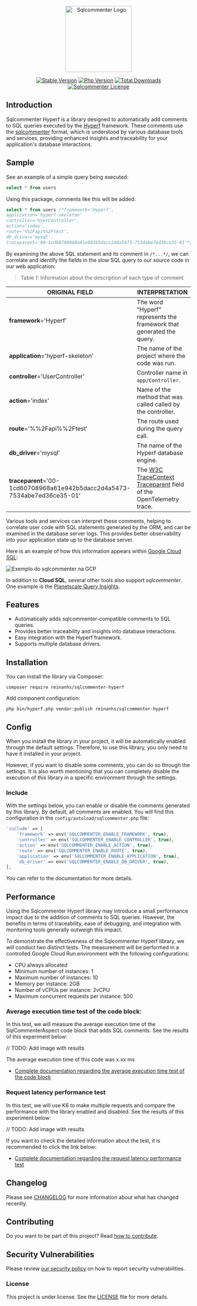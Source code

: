 <p align="center"><a href="https://google.github.io/sqlcommenter/" target="_blank" rel="noopener noreferrer"><img width="180" src="https://google.github.io/sqlcommenter/images/sqlcommenter_logo.png" alt="Sqlcommenter Logo"></a></p>

<p align="center">
  <a href="https://github.com/reinanhs/sqlcommenter-hyperf/releases"><img src="https://poser.pugx.org/reinanhs/sqlcommenter-hyperf/v/stable" alt="Stable Version"></a>
  <a href="https://www.php.net"><img src="https://img.shields.io/badge/php-%3E=8.1-brightgreen.svg?maxAge=2592000" alt="Php Version"></a>
  <a href="https://packagist.org/packages/reinanhs/sqlcommenter-hyperf"><img src="https://poser.pugx.org/reinanhs/sqlcommenter-hyperf/downloads" alt="Total Downloads"></a>
  <a href="https://github.com/reinanhs/sqlcommenter-hyperf/blob/main/LICENSE"><img src="https://img.shields.io/github/license/reinanhs/sqlcommenter-hyperf.svg?maxAge=2592000" alt="Sqlcommenter License"></a>
</p>

## Introduction

Sqlcommenter Hyperf is a library designed to automatically add comments to SQL queries executed by
the [Hyperf](https://github.com/hyperf/hyperf) framework. These comments use
the [sqlcommenter](https://google.github.io/sqlcommenter/) format, which is understood by various database tools and
services, providing enhanced insights and traceability for your application's database interactions.

## Sample

See an example of a simple query being executed:

```sql
select * from users
```

Using this package, comments like this will be added:

```sql
select * from users /*framework='Hyperf',
application='hyperf-skeleton'
controller='UserController',
action='index',
route='%%2Fapi%%2Ftest',
db_driver='mysql',
traceparent='00-1cd60708968a61e942b5dacc2d4a5473-7534abe7ed36ce35-01'*/
```

By examining the above SQL statement and its comment in `/*...*/`, we can correlate and identify the fields in the slow SQL query to our source code in our web application:

> Table 1: Information about the description of each type of comment

| ORIGINAL FIELD                                                            | INTERPRETATION                                                                                                               |
|---------------------------------------------------------------------------|------------------------------------------------------------------------------------------------------------------------------|
| **framework**='Hyperf'                                                    | The word “Hyperf” represents the framework that generated the query.                                                         |
| **application**='hyperf-skeleton'                                         | The name of the project where the code was run.                                                                              |
| **controller**='UserController'                                           | Controller name in `app/Controller`.                                                                                         |
| **action**='index'                                                        | Name of the method that was called called by the controller.                                                                 |
| **route**='%%2Fapi%%2Ftest'                                               | The route used during the query call.                                                                                        |
| **db_driver**='mysql'                                                     | The name of the Hyperf database engine.                                                                                      |
| **traceparent**='00-1cd60708968a61e942b5dacc2d4a5473-7534abe7ed36ce35-01' | The [W3C TraceContext Traceparent](https://www.w3.org/TR/trace-context/#traceparent-field) field of the OpenTelemetry trace. |

Various tools and services can interpret these comments, helping to correlate user code with SQL statements generated by the ORM, and can be examined in the database server logs. This provides better observability into your application state up to the database server.

Here is an example of how this information appears within [Google Cloud SQL](https://cloud.google.com/sql/docs/postgres/using-query-insights):

![Exemplo do sqlcommenter na GCP](image.png)

In addition to **Cloud SQL**, several other tools also support _sqlcommenter_. One example is the [Planetscale Query Insights](https://planetscale.com/docs/concepts/query-insights).

## Features

- Automatically adds sqlcommenter-compatible comments to SQL queries.
- Provides better traceability and insights into database interactions.
- Easy integration with the Hyperf framework.
- Supports multiple database drivers.

## Installation

You can install the library via Composer:

```shell
composer require reinanhs/sqlcommenter-hyperf
```

Add component configuration:

```shell
php bin/hyperf.php vendor:publish reinanhs/sqlcommenter-hyperf
```

## Config

When you install the library in your project, it will be automatically enabled through the default settings. Therefore, to use this library, you only need to have it installed in your project.

However, if you want to disable some comments, you can do so through the settings. It is also worth mentioning that you can completely disable the execution of this library in a specific environment through the settings.

### Include

With the settings below, you can enable or disable the comments generated by this library. By default, all comments are enabled. You will find this configuration in the `config/autoload/sqlcommenter.php` file:

```php
'include' => [
    'framework' => env('SQLCOMMENTER_ENABLE_FRAMEWORK', true),
    'controller' => env('SQLCOMMENTER_ENABLE_CONTROLLER', true),
    'action' => env('SQLCOMMENTER_ENABLE_ACTION', true),
    'route' => env('SQLCOMMENTER_ENABLE_ROUTE', true),
    'application' => env('SQLCOMMENTER_ENABLE_APPLICATION', true),
    'db_driver' => env('SQLCOMMENTER_ENABLE_DB_DRIVER', true),
],
```

You can refer to the documentation for more details.

## Performance

Using the Sqlcommenter Hyperf library may introduce a small performance impact due to the addition of comments to SQL queries. However, the benefits in terms of traceability, ease of debugging, and integration with monitoring tools generally outweigh this impact.

To demonstrate the effectiveness of the Sqlcommenter Hyperf library, we will conduct two distinct tests. The measurement will be performed in a controlled Google Cloud Run environment with the following configurations:

- CPU always allocated
- Minimum number of instances: 1
- Maximum number of instances: 10
- Memory per instance: 2GB
- Number of vCPUs per instance: 2vCPU
- Maximum concurrent requests per instance: 500

### Average execution time test of the code block:

In this test, we will measure the average execution time of the SqlCommenterAspect code block that adds SQL comments.
See the results of this experiment below:

// TODO: Add image with results

The average execution time of this code was x.xx ms

- [Complete documentation regarding the average execution time test of the code block](https://github.com/ReinanHS/sqlcommenter-hyperf/wiki/Performance#average-execution-time-test-of-the-code-block)

### Request latency performance test

In this test, we will use K6 to make multiple requests and compare the performance with the library enabled and disabled.
See the results of this experiment below:

// TODO: Add image with results

If you want to check the detailed information about the test, it is recommended to click the link below:

- [Complete documentation regarding the request latency performance test](https://github.com/ReinanHS/sqlcommenter-hyperf/wiki/Performance#request-latency-performance-test)

## Changelog

Please see [CHANGELOG](CHANGELOG.md) for more information about what has changed recently.

## Contributing

Do you want to be part of this project? Read [how to contribute](CONTRIBUTING.md).

## Security Vulnerabilities

Please review [our security policy](https://github.com/reinanhs/sqlcommenter-hyperf/security/policy) on how to report security vulnerabilities.

### License

This project is under license. See the [LICENSE](LICENSE) file for more details.